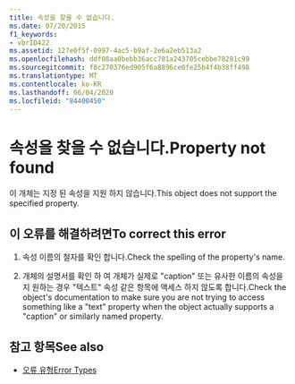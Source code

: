 ```yaml
---
title: 속성을 찾을 수 없습니다.
ms.date: 07/20/2015
f1_keywords:
- vbrID422
ms.assetid: 127e0f5f-0997-4ac5-b9af-2e6a2eb513a2
ms.openlocfilehash: ddf08aa0bebb36acc781a243705cebbe78281c99
ms.sourcegitcommit: f8c270376ed905f6a8896ce0fe25b4f4b38ff498
ms.translationtype: MT
ms.contentlocale: ko-KR
ms.lasthandoff: 06/04/2020
ms.locfileid: "84400450"
---
```

# <a name="property-not-found"></a><span data-ttu-id="a0414-102">속성을 찾을 수 없습니다.</span><span class="sxs-lookup"><span data-stu-id="a0414-102">Property not found</span></span>
<span data-ttu-id="a0414-103">이 개체는 지정 된 속성을 지원 하지 않습니다.</span><span class="sxs-lookup"><span data-stu-id="a0414-103">This object does not support the specified property.</span></span>  
  
## <a name="to-correct-this-error"></a><span data-ttu-id="a0414-104">이 오류를 해결하려면</span><span class="sxs-lookup"><span data-stu-id="a0414-104">To correct this error</span></span>  
  
1. <span data-ttu-id="a0414-105">속성 이름의 철자를 확인 합니다.</span><span class="sxs-lookup"><span data-stu-id="a0414-105">Check the spelling of the property's name.</span></span>  
  
2. <span data-ttu-id="a0414-106">개체의 설명서를 확인 하 여 개체가 실제로 "caption" 또는 유사한 이름의 속성을 지 원하는 경우 "텍스트" 속성 같은 항목에 액세스 하지 않도록 합니다.</span><span class="sxs-lookup"><span data-stu-id="a0414-106">Check the object's documentation to make sure you are not trying to access something like a "text" property when the object actually supports a "caption" or similarly named property.</span></span>  
  
## <a name="see-also"></a><span data-ttu-id="a0414-107">참고 항목</span><span class="sxs-lookup"><span data-stu-id="a0414-107">See also</span></span>

- [<span data-ttu-id="a0414-108">오류 유형</span><span class="sxs-lookup"><span data-stu-id="a0414-108">Error Types</span></span>](../../programming-guide/language-features/error-types.md)
